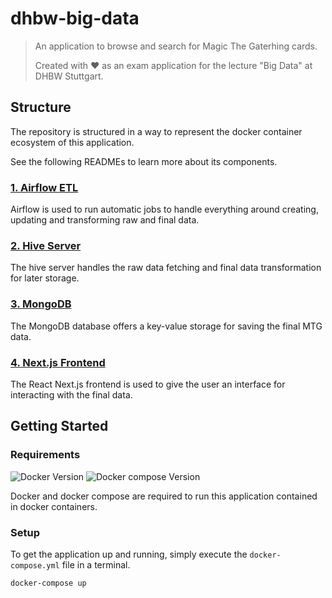 # dhbw-big-data
> An application to browse and search for Magic The Gaterhing cards.
> 
> Created with ❤️ as an exam application for the lecture "Big Data" at DHBW Stuttgart.

## Structure
The repository is structured in a way to represent the docker container ecosystem of this application.

See the following READMEs to learn more about its components.

### [1. Airflow ETL](./src/airflow/README.md)
Airflow is used to run automatic jobs to handle everything around creating, updating and transforming raw and final data.

### [2. Hive Server](./src/hive/README.md)
The hive server handles the raw data fetching and final data transformation for later storage.

### [3. MongoDB](./src/mongodb/README.md)
The MongoDB database offers a key-value storage for saving the final MTG data.

### [4. Next.js Frontend](./src/frontend/README.md)
The React Next.js frontend is used to give the user an interface for interacting with the final data.

## Getting Started

### Requirements
![Docker Version][docker-image]
![Docker compose Version][compose-image]

Docker and docker compose are required to run this application contained in docker containers.

### Setup
To get the application up and running, simply execute the `docker-compose.yml` file in a terminal.

```bash
docker-compose up
```

<!-- Image definitions -->
[compose-image]: https://img.shields.io/badge/docker_compose-^1.28.4-blue?style=flat-square&logo=docker
[docker-image]: https://img.shields.io/badge/docker-^20.10.03-blue?style=flat-square&logo=docker
